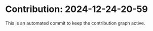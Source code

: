 # Contribution: 2024-12-24-20-59
This is an automated commit to keep the contribution graph active.
